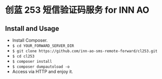 # 创蓝 253 短信验证码服务 for INN AO

## Install and Usage

- Install Composer.
- `$ cd YOUR_FORWARD_SERVER_DIR`
- `$ git clone https://github.com/inn-ao-sms-remote-forward/cl253.git`
- `$ cd cl253`
- `$ composer install`
- `$ composer dumpautoload -o`
- Access via HTTP and enjoy it.
